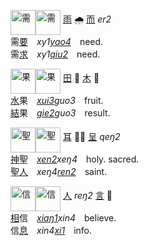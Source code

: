 <img id=需 alt=需 height=40 src=https://f.2cn.cn/hanzi/svg/9700.svg
align=middle><img alt=需 height=40 src=https://f.2cn.cn/a/zi-svg/9700swjz16359.svg
align=middle> [雨]() 🌧 [而]() _er2_    
需[要]()　_xy1[yao4]()_　need.   
需[求]()　_xy1[qiu2]()_　need.   

<img id=果 alt=果 height=40 src=https://f.2cn.cn/hanzi/svg/679C.svg
align=middle><img alt=果 height=40 src=https://f.2cn.cn/a/zi-svg/679Cswjz7509.svg
align=middle> [田]() 🍊 [木]() 🌳   
[水]()果　_[xui3]()guo3_　fruit.   
[結]()果　_[gie2]()guo3_　result.   

<img id=聖 alt=聖 height=40 src=https://f.2cn.cn/hanzi/svg/8056.svg
align=middle><img alt=聖 height=40 src=https://f.2cn.cn/a/zi-svg/8056swjz62638.svg
align=middle> [耳]() 👂🏻 [呈]() _qeŋ2_   
[神]()聖　_[xen2]()xeŋ4_　holy. sacred.   
聖[人]()　_xeŋ4[ren2]()_　saint.   

<img id=信 alt=信 height=40 src=https://f.2cn.cn/hanzi/svg/4FE1.svg
align=middle><img alt=信 height=40 src=https://f.2cn.cn/a/zi-svg/4FE1swjz9926.svg
align=middle> [人]() _reŋ2_ [言]() 💬   
[相]()信　_[xiaŋ1]()xin4_　believe.   
信[息]()　_xin4[xi1]()_　info.   
